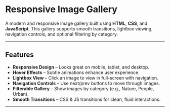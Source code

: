 #  Responsive Image Gallery

A modern and responsive image gallery built using **HTML**, **CSS**, and **JavaScript**. This gallery supports smooth transitions, lightbox viewing, navigation controls, and optional filtering by category.

---

##  Features

-  **Responsive Design** – Looks great on mobile, tablet, and desktop.
-  **Hover Effects** – Subtle animations enhance user experience.
-  **Lightbox View** – Click an image to view in full-screen with navigation.
-  **Navigation Controls** – Use next/prev buttons to move through images.
-  **Filterable Gallery**  – Show images by category (e.g., Nature, People, Urban).
-  **Smooth Transitions** – CSS & JS transitions for clean, fluid interactions.

---
